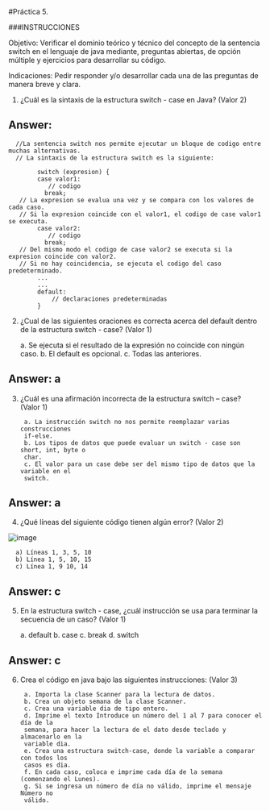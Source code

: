 #Práctica 5.

###INSTRUCCIONES

Objetivo: Verificar el dominio teórico y técnico del concepto de la sentencia switch
en el lenguaje de java mediante, preguntas abiertas, de opción múltiple y ejercicios para
desarrollar su código.

Indicaciones: Pedir responder y/o desarrollar cada una de las preguntas de manera
breve y clara.

1. ¿Cuál es la sintaxis de la estructura switch - case en Java? (Valor 2)

## Answer:

      //La sentencia switch nos permite ejecutar un bloque de codigo entre muchas alternativas.
      // La sintaxis de la estructura switch es la siguiente:

            switch (expresion) {
            case valor1:
               // codigo
              break;
       // La expresion se evalua una vez y se compara con los valores de cada caso.
       // Si la expresion coincide con el valor1, el codigo de case valor1 se executa.
            case valor2:
               // codigo
              break;
       // Del mismo modo el codigo de case valor2 se executa si la expresion coincide con valor2.
       // Si no hay coincidencia, se ejecuta el codigo del caso predeterminado.
            ...
            ...
            default:
                // declaraciones predeterminadas
            }

2. ¿Cual de las siguientes oraciones es correcta acerca del default dentro de la
estructura switch - case? (Valor 1)

      a. Se ejecuta si el resultado de la expresión no coincide con ningún caso.
      b. El default es opcional.
      c. Todas las anteriores.
      
## Answer: a 
      
3. ¿Cuál es una afirmación incorrecta de la estructura switch – case? (Valor 1)

        a. La instrucción switch no nos permite reemplazar varias construcciones
        if-else.
        b. Los tipos de datos que puede evaluar un switch - case son short, int, byte o
        char.
        c. El valor para un case debe ser del mismo tipo de datos que la variable en el
        switch.
 
 ## Answer: a
        
4. ¿Qué líneas del siguiente código tienen algún error? (Valor 2)

![image](https://user-images.githubusercontent.com/91554777/176980099-2bf4ede3-0c22-49af-9bc5-0d2f09f81976.png)

      a) Líneas 1, 3, 5, 10
      b) Línea 1, 5, 10, 15
      c) Línea 1, 9 10, 14
      
## Answer: c
      
 5. En la estructura switch - case, ¿cuál instrucción se usa para terminar la secuencia
de un caso? (Valor 1)

      a. default
      b. case
      c. break
      d. switch
      
## Answer: c
      
6. Crea el código en java bajo las siguientes instrucciones: (Valor 3)

        a. Importa la clase Scanner para la lectura de datos.
        b. Crea un objeto semana de la clase Scanner.
        c. Crea una variable dia de tipo entero.
        d. Imprime el texto Introduce un número del 1 al 7 para conocer el día de la
        semana, para hacer la lectura de el dato desde teclado y almacenarlo en la
        variable dia.
        e. Crea una estructura switch-case, donde la variable a comparar con todos los
        casos es dia.
        f. En cada caso, coloca e imprime cada día de la semana (comenzando el Lunes).
        g. Si se ingresa un número de día no válido, imprime el mensaje Número no
        válido.
